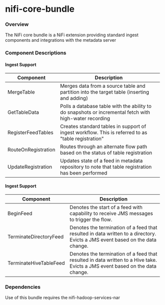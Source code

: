 nifi-core-bundle
==========

### Overview

The NiFi core bundle is a NiFi extension providing standard ingest components and integrations with the metadata server

### Component Descriptions


#### Ingest Support

| Component        | Description           |
| ------------- |-------------|
| MergeTable | Merges data from a source table and partition into the target table (inserting and adding)
| GetTableData | Polls a database table with the ability to do snapshots or incremental fetch with high-water recording
| RegisterFeedTables | Creates standard tables in support of ingest workflow. This is referred to as "table registration"
| RouteOnRegistration | Routes through an alternate flow path based on the status of table registration
| UpdateRegistration | Updates state of a feed in metadata repository to note that table registration has been performed

#### Ingest Support

| Component        | Description           |
| ------------- |-------------|
| BeginFeed | Denotes the start of a feed with capability to receive JMS messages to trigger the flow. 
| TerminateDirectoryFeed | Denotes the termination of a feed that resulted in data written to a directory. Evicts a JMS event based on the data change.
| TerminateHiveTableFeed | Denotes the termination of a feed that resulted in data written to a Hive take. Evicts a JMS event based on the data change.

### Dependencies

Use of this bundle requires the nifi-hadoop-services-nar